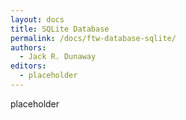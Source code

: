 ```yaml
---
layout: docs
title: SQLite Database
permalink: /docs/ftw-database-sqlite/
authors:
  - Jack R. Dunaway
editors:
  - placeholder
---
```


placeholder
